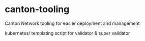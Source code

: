 # canton-tooling
Canton Network tooling for easier deployment and management

kubernetes/     templating script for validator & super validator
